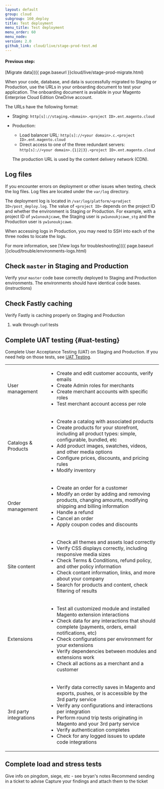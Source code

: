 ```yaml
---
layout: default
group: cloud
subgroup: 160_deploy
title: Test deployment
menu_title: Test deployment
menu_order: 60
menu_node:
version: 2.0
github_link: cloud/live/stage-prod-test.md
---
```


#### Previous step:
[Migrate data]({{ page.baseurl }}cloud/live/stage-prod-migrate.html)

When your code, database, and data is successfully migrated to Staging or Production, use the URLs in your onboarding document to test your application. The onboarding document is available in your Magento Enterprise Cloud Edition OneDrive account.

The URLs have the following format:

*	Staging: `http[s]://staging.<domain>.<project ID>.ent.magento.cloud`
*	Production:

	*	Load balancer URL: `http[s]://<your domain>.c.<project ID>.ent.magento.cloud`
	*	Direct access to one of the three redundant servers: `http[s]://<your domain>.{1|2|3}.<project ID>.ent.magento.cloud`

	The production URL is used by the content delivery network (CDN).

## Log files
If you encounter errors on deployment or other issues when testing, check the log files. Log files are located under the `var/log` directory.

The deployment log is located in `/var/log/platform/<prodject ID>/post_deploy.log`. The value of `<project ID>` depends on the project ID and whether the environment is Staging or Production. For example, with a project ID of `yw1unoukjcawe`, the Staging user is `yw1unoukjcawe_stg` and the Production user is `yw1unoukjcawe`.

When accessing logs in Production, you may need to SSH into each of the three nodes to locate the logs.

For more information, see [View logs for troubleshooting]({{ page.baseurl }}cloud/trouble/environments-logs.html)

## Check `master` in Staging and Production
Verify your `master` code base correctly deployed to Staging and Production environments. The environments should have identical code bases.
(instructions)

## Check Fastly caching
Verify Fastly is caching properly on Staging and Production
1. walk through curl tests

## Complete UAT testing {#uat-testing}
Complete User Acceptance Testing (UAT) on Staging and Production. If you need help on those tests, see [UAT Testing](#uat-testing).

<table>
<tr>
<td>User management</td>
<td>
<ul>
<li>Create and edit customer accounts, verify emails</li>
<li>Create Admin roles for merchants </li>
<li>Create merchant accounts with specific roles</li>
<li>Test merchant account access per role</li>
</ul>
</td>
</tr>
<tr>
<td>Catalogs & Products</td>
<td>
<ul>
<li>Create a catalog with associated products</li>
<li>Create products for your storefront, including all product types: simple, configurable, bundled, etc</li>
<li>Add product images, swatches, videos, and other media options</li>
<li>Configure prices, discounts, and pricing rules</li>
<li>Modify inventory</li>
</ul>
</td>
</tr>
<tr>
<td>Order management</td>
<td>
<ul>
<li>Create an order for a customer</li>
<li>Modify an order by adding and removing products, changing amounts, modifying shipping and billing information</li>
<li>Handle a refund</li>
<li>Cancel an order</li>
<li>Apply coupon codes and discounts</li>
</ul>
</td>
</tr>
<tr>
<td>Site content</td>
<td>
<ul>
<li>Check all themes and assets load correctly</li>
<li>Verify CSS displays correctly, including responsive media sizes</li>
<li>Check Terms & Conditions, refund policy, and other policy information</li>
<li>Check contant information, links, and more about your company</li>
<li>Search for products and content, check filtering of results</li>
</ul>
</td>
</tr>
<tr>
<td>Extensions</td>
<td>
<ul>
<li>Test all customized module and installed Magento extension interactions</li>
<li>Check data for any interactions that should complete (payments, orders, email notifications, etc)</li>
<li>Check configurations per environment for your extensions</li>
<li>Verify dependencies between modules and extensions work</li>
<li>Check all actions as a merchant and a customer</li>
</ul>
</td>
</tr>
<tr>
<td>3rd party integrations</td>
<td>
<ul>
<li>Verify data correctly saves in Magento and exports, pushes, or is accessible by the 3rd party service</li>
<li>Verify any configurations and interactions per integration</li>
<li>Perform round trip tests originating in Magento and your 3rd party service</li>
<li>Verify authentication completes</li>
<li>Check for any logged issues to update code integrations</li>
</ul>
</td>
</tr>
</table>

## Complete load and stress tests
Give info on pingdom, siege, etc - see bryan's notes
Recommend sending in a ticket to advise
Capture your findings and attach them to the ticket
